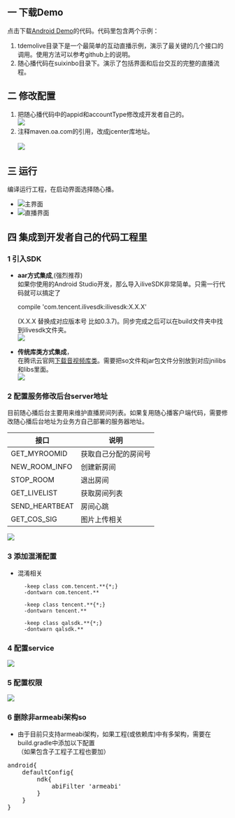 ## 一 下载Demo
点击下载[Android Demo](https://github.com/zhaoyang21cn/ILiveSDK_Android_Demos)的代码。代码里包含两个示例：<br/>

1. tdemolive目录下是一个最简单的互动直播示例，演示了最关键的几个接口的调用。使用方法可以参考github上的说明。
2. 随心播代码在suixinbo目录下。演示了包括界面和后台交互的完整的直播流程。

## 二 修改配置

1. 把随心播代码中的appid和accountType修改成开发者自己的。<br/>
![](https://mc.qcloudimg.com/static/img/62890dee5794a2ce94404ba762624b94/idntype.png)
2. 注释maven.oa.com的引用，改成jcenter库地址。<br/>   
![](https://mc.qcloudimg.com/static/img/8c4c9bf238499dec32aca993d9ff7ad4/respositories.png)
   
   
## 三 运行
编译运行工程，在启动界面选择随心播。

* ![主界面](https://mc.qcloudimg.com/static/img/1be6185cdb0f61756c85e230a9fc0514/2.png)
* ![直播界面](https://mc.qcloudimg.com/static/img/ccf7ca496a22ec0aed9d4446f30ba85f/1.png)


## 四 集成到开发者自己的代码工程里
### 1 引入SDK
* **aar方式集成**,(强烈推荐)<br/>
	如果你使用的Android Studio开发，那么导入iliveSDK非常简单。只需一行代码就可以搞定了 

	compile 'com.tencent.ilivesdk:ilivesdk:X.X.X'  
	
	(X.X.X 替换成对应版本号 比如0.3.7)。同步完成之后可以在build文件夹中找到ilivesdk文件夹。<br /> 
![](https://mc.qcloudimg.com/static/img/ecd51eab082087cd2049a6a06a84ea76/ilivelocation.png)
	
		
* **传统库类方式集成**，<br/>
在腾讯云官网[下载音视频库类](https://console.qcloud.com/avc/avSdkDownload)。需要把so文件和jar包文件分别放到对应jnilibs和libs里面。        
![](https://mc.qcloudimg.com/static/img/e3cc8175676d647dd657beebb11cc2e3/1.png)
### 2 配置服务修改后台server地址
 目前随心播后台主要用来维护直播房间列表。如果复用随心播客户端代码，需要修改随心播后台地址为业务方自己部署的服务器地址。 <br />     
      
| 接口| 说明 |
|---------|---------|
| GET_MYROOMID | 获取自己分配的房间号 |
| NEW_ROOM_INFO | 创建新房间 |
| STOP_ROOM | 退出房间 |
| GET_LIVELIST | 获取房间列表 |
| SEND_HEARTBEAT | 房间心跳 |
| GET_COS_SIG | 图片上传相关 |
 
  ![](https://mc.qcloudimg.com/static/img/06919328fe28d9088170fc2a6b0f7ee9/server.png)

### 3 添加混淆配置
* 混淆相关<br /> 

		-keep class com.tencent.**{*;}
		-dontwarn com.tencent.**

		-keep class tencent.**{*;}
		-dontwarn tencent.**

		-keep class qalsdk.**{*;}
		-dontwarn qalsdk.**
		
### 4 配置service
![](https://mc.qcloudimg.com/static/img/afa18e51202e3e80232841d215d90f7b/qalservice.png)
### 5 配置权限
![](https://mc.qcloudimg.com/static/img/55db2326bef2d0270ab17e81d945da22/rights.png)
### 6 删除非armeabi架构so 
* 由于目前只支持armeabi架构，如果工程(或依赖库)中有多架构，需要在build.gradle中添加以下配置<br /> （如果包含子工程子工程也要加）
<pre>
android{
    defaultConfig{
        ndk{
            abiFilter 'armeabi'
        }
    }
}




